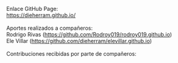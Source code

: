 Enlace GitHub Page: <br>
https://dieherram.github.io/<br>
<br>
Aportes realizados a compañeros:<br>
Rodrigo Rivas (https://github.com/Rodroy019/rodroy019.github.io)<br>
Ele Villar (https://github.com/dieherram/elevillar.github.io)<br>
<br>
Contribuciones recibidas por parte de compañeros:<br>